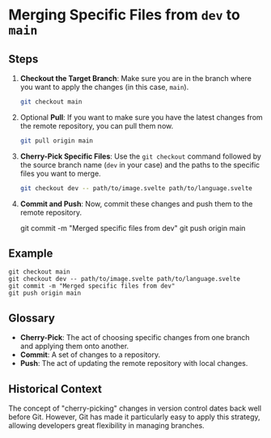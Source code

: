 # Merging Specific Files from `dev` to `main`

## Steps

1. **Checkout the Target Branch**: Make sure you are in the branch where you want to apply the changes (in this case, `main`).

    ```bash
    git checkout main
    ```

2. Optional **Pull**: If you want to make sure you have the latest changes from the remote repository, you can pull them now.

    ```bash
    git pull origin main
    ```

3. **Cherry-Pick Specific Files**: Use the `git checkout` command followed by the source branch name (`dev` in your case) and the paths to the specific files you want to merge.

    ```bash
    git checkout dev -- path/to/image.svelte path/to/language.svelte
    ```

4. **Commit and Push**: Now, commit these changes and push them to the remote repository.

    git commit -m "Merged specific files from dev"
    git push origin main

## Example

    git checkout main
    git checkout dev -- path/to/image.svelte path/to/language.svelte
    git commit -m "Merged specific files from dev"
    git push origin main

## Glossary
- **Cherry-Pick**: The act of choosing specific changes from one branch and applying them onto another.
- **Commit**: A set of changes to a repository.
- **Push**: The act of updating the remote repository with local changes.

## Historical Context
The concept of "cherry-picking" changes in version control dates back well before Git. However, Git has made it particularly easy to apply this strategy, allowing developers great flexibility in managing branches.
